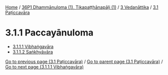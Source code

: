 
[Home](/) / [36P1 Dhammānuloma (1), Tikapaṭṭhānapāḷi (1)](../../../36P1.md) / [3 Vedanāttika](../../3.md) / [3.1 Paṭiccavāra](../3.1.md)

# 3.1.1 Paccayānuloma

* [3.1.1.1 Vibhaṅgavāra](3.1.1/3.1.1.1.md)
* [3.1.1.2 Saṅkhyāvāra](3.1.1/3.1.1.2.md)

[Go to previous page (3.1 Paṭiccavāra)](../3.1.md) / [Go to parent page (3.1 Paṭiccavāra)](../3.1.md) / [Go to next page (3.1.1.1 Vibhaṅgavāra)](3.1.1/3.1.1.1.md)



